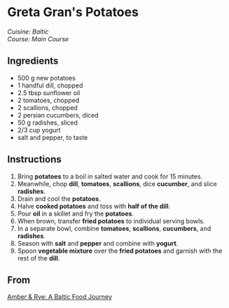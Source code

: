 # Greta Gran's Potatoes

_Cuisine:  Baltic_<br />
_Course:  Main Course_

## Ingredients

- 500 g new potatoes
- 1 handful dill, chopped
- 2.5 tbsp sunflower oil
- 2 tomatoes, chopped
- 2 scallions, chopped
- 2 persian cucumbers, diced
- 50 g radishes, sliced
- 2/3 cup yogurt
- salt and pepper, to taste

## Instructions

1. Bring **potatoes** to a boil in salted water and cook for 15 minutes.
1. Meanwhile, chop **dill**, **tomatoes**, **scallions**, dice **cucumber**, and slice **radishes**.
1. Drain and cool the **potatoes**.
1. Halve **cooked potatoes** and toss with **half of the dill**.
1. Pour **oil** in a skillet and fry the **potatoes**.
1. When brown, transfer **fried potatoes** to individual serving bowls.
1. In a separate bowl, combine **tomatoes**, **scallions**, **cucumbers**, and **radishes**.
1. Season with **salt** and **pepper** and combine with **yogurt**.
1. Spoon **vegetable mixture** over the **fried potatoes** and garnish with the rest of the **dill**.

## From

[Amber & Rye: A Baltic Food Journey](https://www.amazon.com/Amber-Rye-Journey-Estonia-Lithuania/dp/1623719003)